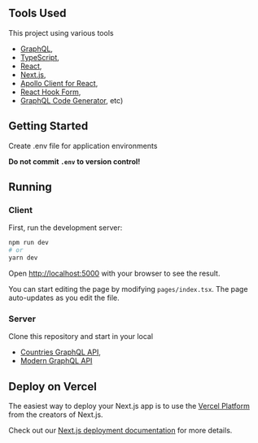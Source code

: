 ## Tools Used
This project using various tools
- [GraphQL](https://graphql.org/learn/),
- [TypeScript](https://www.typescriptlang.org/docs/),
- [React](https://reactjs.org/docs/getting-started.html),
- [Next.js](https://nextjs.org/),
- [Apollo Client for React](https://www.apollographql.com/docs/react/),
- [React Hook Form](https://react-hook-form.com/),
- [GraphQL Code Generator](https://github.com/dotansimha/graphql-code-generator), etc)

## Getting Started
Create .env file for application environments

**Do not commit `.env` to version control!**

## Running
### Client

First, run the development server:

```bash
npm run dev
# or
yarn dev
```

Open [http://localhost:5000](http://localhost:5000) with your browser to see the result.

You can start editing the page by modifying `pages/index.tsx`. The page auto-updates as you edit the file.

### Server

Clone this repository and start in your local 
- [Countries GraphQL API](https://github.com/trevorblades/countries),
- [Modern GraphQL API](https://github.com/ian13456/modern-graphql-tutorial)

## Deploy on Vercel

The easiest way to deploy your Next.js app is to use the [Vercel Platform](https://vercel.com/import?utm_medium=default-template&filter=next.js&utm_source=create-next-app&utm_campaign=create-next-app-readme) from the creators of Next.js.

Check out our [Next.js deployment documentation](https://nextjs.org/docs/deployment) for more details.
